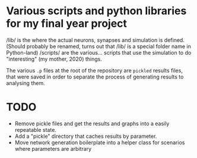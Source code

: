 # Various scripts and python libraries for my final year project

/lib/ is the where the actual neurons, synapses and simulation is defined. (Should probably be renamed, turns out that /lib/ is a special folder name in Python-land)
/scripts/ are the various... scripts that use the simulation to do "interesting" (my mother, 2020) things.

The various `.p` files at the root of the repository are `pickled` results files, that were saved in order to separate the process of generating results to analysing them. 

# TODO
 - Remove pickle files and get the results and graphs into a easily repeatable state.
 - Add a "pickle" directory that caches results by parameter.
 - Move network generation boilerplate into a helper class for scenarios where parameters are arbitrary
 
